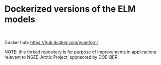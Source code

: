 # Dockerized versions of the ELM models 
<br>


Docker hub: https://hub.docker.com/yuanfornl

NOTE: this forked repository is for purpose of improvements in applications relevant to NGEE-Arctic Project, sponsored by DOE-BER.
